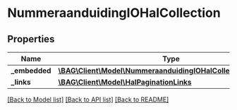# NummeraanduidingIOHalCollection

## Properties
Name | Type | Description | Notes
------------ | ------------- | ------------- | -------------
**_embedded** | [**\BAG\Client\Model\NummeraanduidingIOHalCollectionEmbedded**](NummeraanduidingIOHalCollectionEmbedded.md) |  | [optional] 
**_links** | [**\BAG\Client\Model\HalPaginationLinks**](HalPaginationLinks.md) |  | [optional] 

[[Back to Model list]](../../README.md#documentation-for-models) [[Back to API list]](../../README.md#documentation-for-api-endpoints) [[Back to README]](../../README.md)

